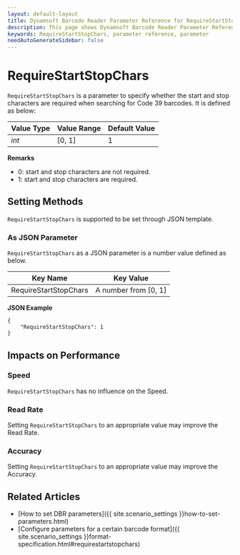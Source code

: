 ```yaml
---
layout: default-layout
title: Dynamsoft Barcode Reader Parameter Reference for RequireStartStopChars
description: This page shows Dynamsoft Barcode Reader Parameter Reference for RequireStartStopChars.
keywords: RequireStartStopChars, parameter reference, parameter
needAutoGenerateSidebar: false
---
```



# RequireStartStopChars 

`RequireStartStopChars` is a parameter to specify whether the start and stop characters are required when searching for Code 39 barcodes. It is defined as below:

| Value Type | Value Range | Default Value |
| ---------- | ----------- | ------------- |
| *int* | [0, 1] | 1 |


**Remarks**     
- 0: start and stop characters are not required.
- 1: start and stop characters are required.


    
## Setting Methods
`RequireStartStopChars` is supported to be set through JSON template.

### As JSON Parameter
`RequireStartStopChars` as a JSON parameter is a number value defined as below.   

| Key Name | Key Value |
| -------- | --------- |
| RequireStartStopChars | A number from [0, 1] |


**JSON Example**   
```
{
    "RequireStartStopChars": 1
}
```


## Impacts on Performance
### Speed
`RequireStartStopChars` has no influence on the Speed.

### Read Rate
Setting `RequireStartStopChars` to an appropriate value may improve the Read Rate. 

### Accuracy
Setting `RequireStartStopChars` to an appropriate value may improve the Accuracy.

## Related Articles
- [How to set DBR parameters]({{ site.scenario_settings }}how-to-set-parameters.html)
- [Configure parameters for a certain barcode format]({{ site.scenario_settings }}format-specification.html#requirestartstopchars)